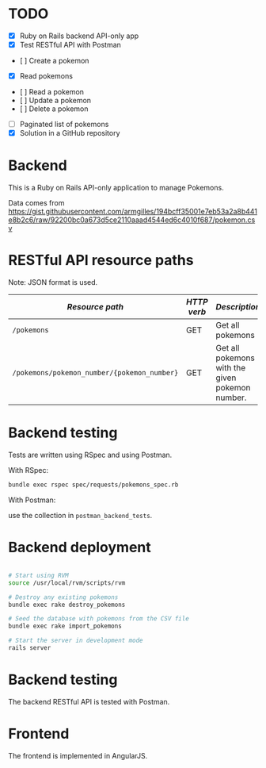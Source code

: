 
# TODO

- [x] Ruby on Rails backend API-only app
- [x] Test RESTful API with Postman
- [ ] Create a pokemon
- [x] Read pokemons
- [ ] Read a pokemon
- [ ] Update a pokemon
- [ ] Delete a pokemon
- [ ] Paginated list of pokemons
- [x] Solution in a GitHub repository

# Backend

This is a Ruby on Rails API-only application to manage Pokemons.

Data comes from https://gist.githubusercontent.com/armgilles/194bcff35001e7eb53a2a8b441e8b2c6/raw/92200bc0a673d5ce2110aaad4544ed6c4010f687/pokemon.csv

# RESTful API resource paths

Note: JSON format is used.

| *Resource path*                             | *HTTP verb* | *Description* |
| ---                                         | ---         | ---           |
| `/pokemons`                                 | GET         | Get all pokemons |
| `/pokemons/pokemon_number/{pokemon_number}` | GET         | Get all pokemons with the given pokemon number. |

# Backend testing

Tests are written using RSpec and using Postman.


With RSpec:

```bash
bundle exec rspec spec/requests/pokemons_spec.rb
```

With Postman:

use the collection in `postman_backend_tests`.

# Backend deployment

```bash

# Start using RVM
source /usr/local/rvm/scripts/rvm

# Destroy any existing pokemons
bundle exec rake destroy_pokemons

# Seed the database with pokemons from the CSV file
bundle exec rake import_pokemons

# Start the server in development mode
rails server
```

# Backend testing

The backend RESTful API is tested with Postman.

# Frontend

The frontend is implemented in AngularJS.


